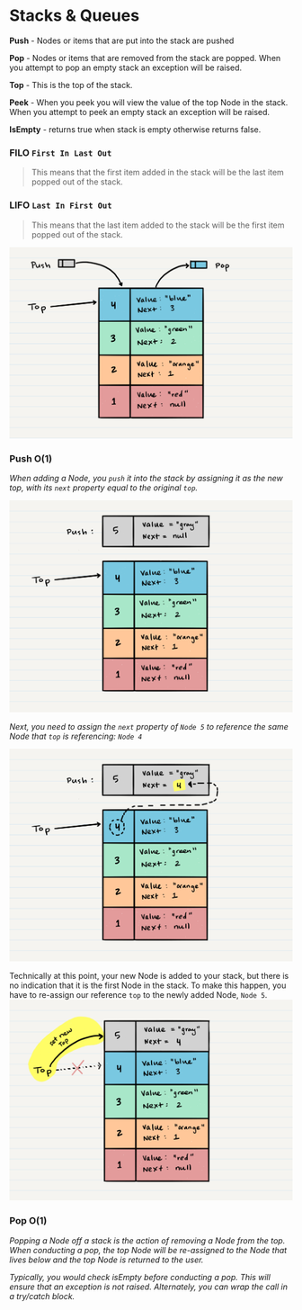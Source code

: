 #  Stacks & Queues
  
  
**Push** - Nodes or items that are put into the stack are pushed
  
**Pop** - Nodes or items that are removed from the stack are popped. When you attempt to pop an empty stack an exception will be raised.
  
**Top** - This is the top of the stack.
  
**Peek** - When you peek you will view the value of the top Node in the stack. When you attempt to peek an empty stack an exception will be raised.
  
**IsEmpty** - returns true when stack is empty otherwise returns false.
  
###  FILO ```First In Last Out```
  
>This means that the first item added in the stack will be the last item popped out of the stack.
  
###  LIFO ```Last In First Out```
  
>This means that the last item added to the stack will be the first item popped out of the stack.
  
![alternative text](./assets/stack1.png "Stack")
  
###  Push O(1)
  
  *When adding a Node, you ```push``` it into the stack by assigning it as the new top, with its ```next``` property equal to the original ```top```.*
  
![alternative text](./assets/pushStack1.png )
  
*Next, you need to assign the ```next``` property of ```Node 5``` to reference the same Node that ```top``` is referencing: ```Node 4```*
  
![alternative text](./assets/pushStack2.png )
  
Technically at this point, your new Node is added to your stack, but there is no indication that it is the first Node in the stack. To make this happen, you have to re-assign our reference ```top``` to the newly added Node, ```Node 5```.
![alternative text](./assets/pushStack3.png )
  
###  Pop O(1)
  
*Popping a Node off a stack is the action of removing a Node from the top. When conducting a pop, the top Node will be re-assigned to the Node that lives below and the top Node is returned to the user.*
  
*Typically, you would check isEmpty before conducting a pop. This will ensure that an exception is not raised. Alternately, you can wrap the call in a try/catch block.*
  